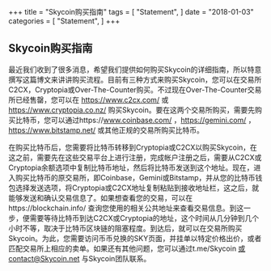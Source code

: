 +++
title = "Skycoin购买指南"
tags = [
    "Statement",
]
date = "2018-01-03"
categories = [
    "Statement",
]
+++

## Skycoin购买指南

最近我们收到了很多消息，希望我们提供如何购买Skycoin的详细指南，所以特意撰写这篇博文来讲讲购买流程。目前有三种方式来购买Skycoin，您可以在交易所C2CX，Cryptopia或Over-The-Counter购买。不过现在Over-The-Counter交易所已经售罄，您可以在 https://www.c2cx.com/ 或 https://www.cryptopia.co.nz/ 购买Skycoin。要在这两个交易所购买，需要先购买比特币，您可以通过https://www.coinbase.com/ ，https://gemini.com/ ，https://www.bitstamp.net/ 或其他正规的交易所购买比特币。

在购买比特币后，您需要将比特币转移到Cryptopia或C2CX以购买Skycoin，在这之前，需要先在这些交易平台上进行注册，完成帐户注册之后，需要从C2CX或Cryptopia余额选项中复制比特币地址，然后将比特币发送到这个地址。现在，进入购买比特币的原交易所，即Coinbase，Gemini或Bitstamp，并从您的比特币钱包选择发送选项，将Cryptopia或C2CX地址复制粘贴到接收地址栏，这之后，就能够发送和确认交易信息了。如果想查看您的交易，可以在https://blockchain.info/ 查询您使用的相关公共地址来查看交易信息。到这一步，便需要等待比特币到达C2CX或Cryptopia的地址，这个时间从几分钟到几个小时不等，取决于比特币区块链的阻塞程度。到达后，就可以在交易所购买Skycoin。为此，您需要访问币币兑换的SKY页面，并挂单以特定价格出价，或者匹配交易所上相应的卖单。如果还有其他问题，您可以通过t.me/Skycoin 或contact@Skycoin.net 与Skycoin团队联系。
